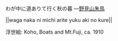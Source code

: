 わが中に道ありて行く秋の暮
—[野見山朱鳥](https://ja.wikipedia.org/wiki/野見山朱鳥)

||waga naka ni michi arite yuku aki no kure||

浮世絵: Koho, Boats and Mt.Fuji, ca. 1910